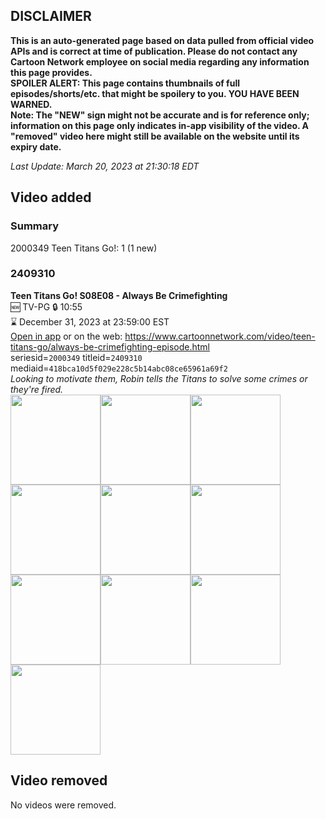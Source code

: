 ## DISCLAIMER
**This is an auto-generated page based on data pulled from official video APIs and is correct at time of publication. Please do not contact any Cartoon Network employee on social media regarding any information this page provides.**  
**SPOILER ALERT: This page contains thumbnails of full episodes/shorts/etc. that might be spoilery to you. YOU HAVE BEEN WARNED.**  
**Note: The "NEW" sign might not be accurate and is for reference only; information on this page only indicates in-app visibility of the video. A "removed" video here might still be available on the website until its expiry date.**  

_Last Update: March 20, 2023 at 21:30:18 EDT_
## Video added
### Summary
2000349 Teen Titans Go!: 1 (1 new)  
### 2409310
**Teen Titans Go! S08E08 - Always Be Crimefighting**  
🆕 TV-PG 🔒 10:55  
⌛ December 31, 2023 at 23:59:00 EST  
[Open in app](https://cnvideo.sercomkc.org/redirector.html?type=cnapp&seriesid=2000349&titleid=2409310&mediaid=418bca10d5f029e228c5b14abc08ce65961a69f2) or on the web: https://www.cartoonnetwork.com/video/teen-titans-go/always-be-crimefighting-episode.html  
seriesid=`2000349` titleid=`2409310` mediaid=`418bca10d5f029e228c5b14abc08ce65961a69f2`  
_Looking to motivate them, Robin tells the Titans to solve some crimes or they're fired._  
<a href="https://s3.amazonaws.com/cartoonorchestrator/2409310_001_1280x720.jpg"><img src="https://s3.amazonaws.com/cartoonorchestrator/2409310_001_640x360.jpg" height="144px" /></a><a href="https://s3.amazonaws.com/cartoonorchestrator/2409310_002_1280x720.jpg"><img src="https://s3.amazonaws.com/cartoonorchestrator/2409310_002_640x360.jpg" height="144px" /></a><a href="https://s3.amazonaws.com/cartoonorchestrator/2409310_003_1280x720.jpg"><img src="https://s3.amazonaws.com/cartoonorchestrator/2409310_003_640x360.jpg" height="144px" /></a><a href="https://s3.amazonaws.com/cartoonorchestrator/2409310_004_1280x720.jpg"><img src="https://s3.amazonaws.com/cartoonorchestrator/2409310_004_640x360.jpg" height="144px" /></a><a href="https://s3.amazonaws.com/cartoonorchestrator/2409310_005_1280x720.jpg"><img src="https://s3.amazonaws.com/cartoonorchestrator/2409310_005_640x360.jpg" height="144px" /></a><a href="https://s3.amazonaws.com/cartoonorchestrator/2409310_006_1280x720.jpg"><img src="https://s3.amazonaws.com/cartoonorchestrator/2409310_006_640x360.jpg" height="144px" /></a><a href="https://s3.amazonaws.com/cartoonorchestrator/2409310_007_1280x720.jpg"><img src="https://s3.amazonaws.com/cartoonorchestrator/2409310_007_640x360.jpg" height="144px" /></a><a href="https://s3.amazonaws.com/cartoonorchestrator/2409310_008_1280x720.jpg"><img src="https://s3.amazonaws.com/cartoonorchestrator/2409310_008_640x360.jpg" height="144px" /></a><a href="https://s3.amazonaws.com/cartoonorchestrator/2409310_009_1280x720.jpg"><img src="https://s3.amazonaws.com/cartoonorchestrator/2409310_009_640x360.jpg" height="144px" /></a><a href="https://s3.amazonaws.com/cartoonorchestrator/2409310_010_1280x720.jpg"><img src="https://s3.amazonaws.com/cartoonorchestrator/2409310_010_640x360.jpg" height="144px" /></a>
## Video removed
No videos were removed.  
